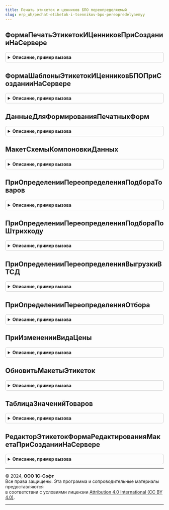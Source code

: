 ```yaml
---
title: Печать этикеток и ценников БПО переопределяемый
slug: erp_uh/pechat-etiketok-i-tsennikov-bpo-pereopredelyaemyy
---
```



## ФормаПечатьЭтикетокИЦенниковПриСозданииНаСервере
<details style="margin: 1em 0; padding: 0.5em; border: 1px solid #ccc; border-radius: 6px;">

<summary style="font-weight: bold; cursor: pointer;">Описание, пример вызова</summary>

```bsl

// Вызывается при создании формы обработки ПечатьЭтикетокИЦенниковБПО.
//
// Параметры:
//   Форма - ФормаКлиентскогоПриложения - форма обработки
//
Процедура ФормаПечатьЭтикетокИЦенниковПриСозданииНаСервере(Форма) Экспорт
```

Пример вызова
```bsl
ПечатьЭтикетокИЦенниковБПОПереопределяемый.ФормаПечатьЭтикетокИЦенниковПриСозданииНаСервере(Форма) 
```
</details>

## ФормаШаблоныЭтикетокИЦенниковБПОПриСозданииНаСервере
<details style="margin: 1em 0; padding: 0.5em; border: 1px solid #ccc; border-radius: 6px;">

<summary style="font-weight: bold; cursor: pointer;">Описание, пример вызова</summary>

```bsl

// Вызывается при создании формы элемента ШаблоныЭтикетокИЦенниковБПО.
//
// Параметры:
//   Форма - ФормаКлиентскогоПриложения - форма обработки
//
Процедура ФормаШаблоныЭтикетокИЦенниковБПОПриСозданииНаСервере(Форма) Экспорт
```

Пример вызова
```bsl
ПечатьЭтикетокИЦенниковБПОПереопределяемый.ФормаШаблоныЭтикетокИЦенниковБПОПриСозданииНаСервере(Форма) 
```
</details>

## ДанныеДляФормированияПечатныхФорм
<details style="margin: 1em 0; padding: 0.5em; border: 1px solid #ccc; border-radius: 6px;">

<summary style="font-weight: bold; cursor: pointer;">Описание, пример вызова</summary>

```bsl

// Возвращает данные для построения шаблонов и печатных форм.
//
// Параметры:
//  ПараметрыПечати - Структура - ПоляДляЗаполнения - Массив -
//  ПоляДляЗаполнения - Массив Из Структура - Поля для заполнения
//  ТоварыДляПечати - МассивИз Структура
//
// Возвращаемое значение:
//  Массив из Структура - Данные для формирования печатных форм
Функция ДанныеДляФормированияПечатныхФорм(ПараметрыПечати, ПоляДляЗаполнения, ТоварыДляПечати = Неопределено) Экспорт
```

Пример вызова
```bsl
Результат = ПечатьЭтикетокИЦенниковБПОПереопределяемый.ДанныеДляФормированияПечатныхФорм(ПараметрыПечати, ПоляДляЗаполнения, ТоварыДляПечати);
```
</details>

## МакетСхемыКомпоновкиДанных
<details style="margin: 1em 0; padding: 0.5em; border: 1px solid #ccc; border-radius: 6px;">

<summary style="font-weight: bold; cursor: pointer;">Описание, пример вызова</summary>

```bsl

// Возвращает Макет стандартный схемы компоновки данных для обработки и печати данных.
//  Параметры:
//   ТипЦенника - Строка
//
// Возвращаемое значение:
//  СхемаКомпоновкиДанных.
Функция МакетСхемыКомпоновкиДанных(ТипЦенника = "") Экспорт
```

Пример вызова
```bsl
Результат = ПечатьЭтикетокИЦенниковБПОПереопределяемый.МакетСхемыКомпоновкиДанных(ТипЦенника);
```
</details>

## ПриОпределенииПереопределенияПодбораТоваров
<details style="margin: 1em 0; padding: 0.5em; border: 1px solid #ccc; border-radius: 6px;">

<summary style="font-weight: bold; cursor: pointer;">Описание, пример вызова</summary>

```bsl

// При определении переопределения подбора товаров.
//
// Параметры:
//  Использовать - Булево - Использовать
Процедура ПриОпределенииПереопределенияПодбораТоваров(Использовать) Экспорт
```

Пример вызова
```bsl
ПечатьЭтикетокИЦенниковБПОПереопределяемый.ПриОпределенииПереопределенияПодбораТоваров(Использовать) 
```
</details>

## ПриОпределенииПереопределенияПодбораПоШтрихкоду
<details style="margin: 1em 0; padding: 0.5em; border: 1px solid #ccc; border-radius: 6px;">

<summary style="font-weight: bold; cursor: pointer;">Описание, пример вызова</summary>

```bsl

// При определении переопределения подбора по штрихкоду.
//
// Параметры:
//  Использовать - Булево - Использовать
Процедура ПриОпределенииПереопределенияПодбораПоШтрихкоду(Использовать) Экспорт
```

Пример вызова
```bsl
ПечатьЭтикетокИЦенниковБПОПереопределяемый.ПриОпределенииПереопределенияПодбораПоШтрихкоду(Использовать) 
```
</details>

## ПриОпределенииПереопределенияВыгрузкиВТСД
<details style="margin: 1em 0; padding: 0.5em; border: 1px solid #ccc; border-radius: 6px;">

<summary style="font-weight: bold; cursor: pointer;">Описание, пример вызова</summary>

```bsl

// При определении переопределения работы с ТСД.
//
// Параметры:
//  Использовать - Булево - Использовать
Процедура ПриОпределенииПереопределенияВыгрузкиВТСД(Использовать) Экспорт
```

Пример вызова
```bsl
ПечатьЭтикетокИЦенниковБПОПереопределяемый.ПриОпределенииПереопределенияВыгрузкиВТСД(Использовать) 
```
</details>

## ПриОпределенииПереопределенияОтбора
<details style="margin: 1em 0; padding: 0.5em; border: 1px solid #ccc; border-radius: 6px;">

<summary style="font-weight: bold; cursor: pointer;">Описание, пример вызова</summary>

```bsl

// При определении переопределения отбора товаров.
//
// Параметры:
//  Использовать - Булево - Использовать
Процедура ПриОпределенииПереопределенияОтбора(Использовать) Экспорт
```

Пример вызова
```bsl
ПечатьЭтикетокИЦенниковБПОПереопределяемый.ПриОпределенииПереопределенияОтбора(Использовать) 
```
</details>

## ПриИзмененииВидаЦены
<details style="margin: 1em 0; padding: 0.5em; border: 1px solid #ccc; border-radius: 6px;">

<summary style="font-weight: bold; cursor: pointer;">Описание, пример вызова</summary>

```bsl

// Вызывается при изменении вида цены на форме.
//
// Параметры:
//   Форма - ФормаКлиентскогоПриложения - форма обработки
Процедура ПриИзмененииВидаЦены(Форма) Экспорт
```

Пример вызова
```bsl
ПечатьЭтикетокИЦенниковБПОПереопределяемый.ПриИзмененииВидаЦены(Форма) 
```
</details>

## ОбновитьМакетыЭтикеток
<details style="margin: 1em 0; padding: 0.5em; border: 1px solid #ccc; border-radius: 6px;">

<summary style="font-weight: bold; cursor: pointer;">Описание, пример вызова</summary>

```bsl

// Вызывается при изменении вида цены на форме.
//
// Параметры:
//   Макеты - Массив из Структура - массив макетов
Процедура ОбновитьМакетыЭтикеток(Макеты) Экспорт
```

Пример вызова
```bsl
ПечатьЭтикетокИЦенниковБПОПереопределяемый.ОбновитьМакетыЭтикеток(Макеты) 
```
</details>

## ТаблицаЗначенийТоваров
<details style="margin: 1em 0; padding: 0.5em; border: 1px solid #ccc; border-radius: 6px;">

<summary style="font-weight: bold; cursor: pointer;">Описание, пример вызова</summary>

```bsl

// Дополняет колонки таблицы значений товаров при необходимости
//
// Параметры:
//  СтандартнаяОбработка - Булево - признак стандартной обработки.
//  ТаблицаЗначенийТоваров - ТаблицаЗначений - шаблон таблицы значений с колонками.
//
Процедура ТаблицаЗначенийТоваров(СтандартнаяОбработка, ТаблицаЗначенийТоваров) Экспорт
```

Пример вызова
```bsl
ПечатьЭтикетокИЦенниковБПОПереопределяемый.ТаблицаЗначенийТоваров(СтандартнаяОбработка, ТаблицаЗначенийТоваров) 
```
</details>

## РедакторЭтикетокФормаРедактированияМакетаПриСозданииНаСервере
<details style="margin: 1em 0; padding: 0.5em; border: 1px solid #ccc; border-radius: 6px;">

<summary style="font-weight: bold; cursor: pointer;">Описание, пример вызова</summary>

```bsl

// Дополнительные переопределяемые действия с управляемой формой в редакторе этикеток
// при событии "ПриОткрытии".
//
// Параметры:
//  ЭтотОбъект - ФормаКлиентскогоПриложения -
//  Отказ - Булево - Признак отказа от создания формы
//  Параметры - ДанныеФормыСтруктура - параметры формы
//  СтандартнаяОбработка - Булево - признак выполнения стандартной обработки
//
Процедура РедакторЭтикетокФормаРедактированияМакетаПриСозданииНаСервере(ЭтотОбъект, Отказ, Параметры, СтандартнаяОбработка) Экспорт
```

Пример вызова
```bsl
ПечатьЭтикетокИЦенниковБПОПереопределяемый.РедакторЭтикетокФормаРедактированияМакетаПриСозданииНаСервере(ЭтотОбъект, Отказ, Параметры, СтандартнаяОбработка) 
```
</details>

---

© 2024, **ООО 1С-Софт**  
Все права защищены. Эта программа и сопроводительные материалы предоставляются  
в соответствии с условиями лицензии [Attribution 4.0 International (CC BY 4.0)](https://creativecommons.org/licenses/by/4.0/legalcode).

---
